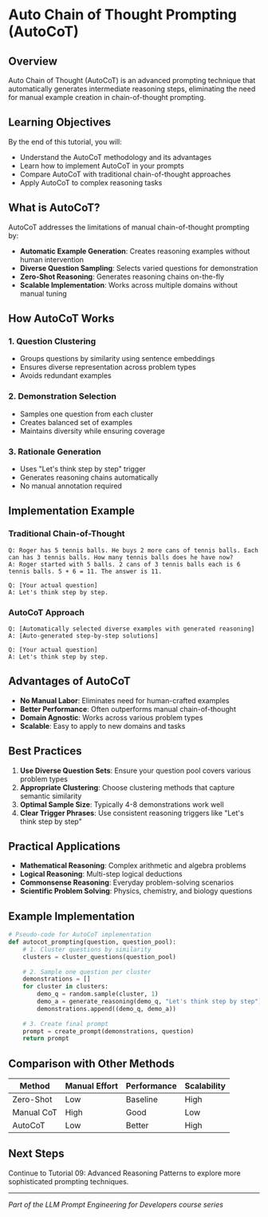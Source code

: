 # Auto Chain of Thought Prompting (AutoCoT)

## Overview

Auto Chain of Thought (AutoCoT) is an advanced prompting technique that automatically generates intermediate reasoning steps, eliminating the need for manual example creation in chain-of-thought prompting.

## Learning Objectives

By the end of this tutorial, you will:
- Understand the AutoCoT methodology and its advantages
- Learn how to implement AutoCoT in your prompts
- Compare AutoCoT with traditional chain-of-thought approaches
- Apply AutoCoT to complex reasoning tasks

## What is AutoCoT?

AutoCoT addresses the limitations of manual chain-of-thought prompting by:
- **Automatic Example Generation**: Creates reasoning examples without human intervention
- **Diverse Question Sampling**: Selects varied questions for demonstration
- **Zero-Shot Reasoning**: Generates reasoning chains on-the-fly
- **Scalable Implementation**: Works across multiple domains without manual tuning

## How AutoCoT Works

### 1. Question Clustering
- Groups questions by similarity using sentence embeddings
- Ensures diverse representation across problem types
- Avoids redundant examples

### 2. Demonstration Selection
- Samples one question from each cluster
- Creates balanced set of examples
- Maintains diversity while ensuring coverage

### 3. Rationale Generation
- Uses "Let's think step by step" trigger
- Generates reasoning chains automatically
- No manual annotation required

## Implementation Example

### Traditional Chain-of-Thought
```
Q: Roger has 5 tennis balls. He buys 2 more cans of tennis balls. Each can has 3 tennis balls. How many tennis balls does he have now?
A: Roger started with 5 balls. 2 cans of 3 tennis balls each is 6 tennis balls. 5 + 6 = 11. The answer is 11.

Q: [Your actual question]
A: Let's think step by step.
```

### AutoCoT Approach
```
Q: [Automatically selected diverse examples with generated reasoning]
A: [Auto-generated step-by-step solutions]

Q: [Your actual question]
A: Let's think step by step.
```

## Advantages of AutoCoT

- **No Manual Labor**: Eliminates need for human-crafted examples
- **Better Performance**: Often outperforms manual chain-of-thought
- **Domain Agnostic**: Works across various problem types
- **Scalable**: Easy to apply to new domains and tasks

## Best Practices

1. **Use Diverse Question Sets**: Ensure your question pool covers various problem types
2. **Appropriate Clustering**: Choose clustering methods that capture semantic similarity
3. **Optimal Sample Size**: Typically 4-8 demonstrations work well
4. **Clear Trigger Phrases**: Use consistent reasoning triggers like "Let's think step by step"

## Practical Applications

- **Mathematical Reasoning**: Complex arithmetic and algebra problems
- **Logical Reasoning**: Multi-step logical deductions
- **Commonsense Reasoning**: Everyday problem-solving scenarios
- **Scientific Problem Solving**: Physics, chemistry, and biology questions

## Example Implementation

```python
# Pseudo-code for AutoCoT implementation
def autocot_prompting(question, question_pool):
    # 1. Cluster questions by similarity
    clusters = cluster_questions(question_pool)
    
    # 2. Sample one question per cluster
    demonstrations = []
    for cluster in clusters:
        demo_q = random.sample(cluster, 1)
        demo_a = generate_reasoning(demo_q, "Let's think step by step")
        demonstrations.append((demo_q, demo_a))
    
    # 3. Create final prompt
    prompt = create_prompt(demonstrations, question)
    return prompt
```

## Comparison with Other Methods

| Method | Manual Effort | Performance | Scalability |
|--------|---------------|-------------|-------------|
| Zero-Shot | Low | Baseline | High |
| Manual CoT | High | Good | Low |
| AutoCoT | Low | Better | High |

## Next Steps

Continue to Tutorial 09: Advanced Reasoning Patterns to explore more sophisticated prompting techniques.

---

*Part of the LLM Prompt Engineering for Developers course series*